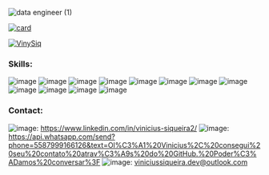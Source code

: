 ![data engineer (1)](https://user-images.githubusercontent.com/97056856/176077383-4555b16d-43ff-4ecc-a005-f4c1dea2b9cb.png)

[![card](https://github-readme-stats.vercel.app/api?username=VinySiq&theme=dark)](https://github.com/anuraghazra/github-readme-stats)

[![VinySiq](https://github-readme-stats.vercel.app/api/top-langs/?username=VinySiq&hide=html&layout=compact&theme=dark)](https://github.com/anuraghazra/github-readme-stats)


### Skills:
![image](https://img.shields.io/badge/Python-14354C?style=for-the-badge&logo=python&logoColor=white) ![image](https://img.shields.io/badge/R-276DC3?style=for-the-badge&logo=r&logoColor=white) ![image](https://img.shields.io/badge/JavaScript-323330?style=for-the-badge&logo=javascript&logoColor=F7DF1E) ![image](https://img.shields.io/badge/Node.js-43853D?style=for-the-badge&logo=node.js&logoColor=white) ![image](https://img.shields.io/badge/Flask-000000?style=for-the-badge&logo=flask&logoColor=white) ![image](https://img.shields.io/badge/MySQL-00000F?style=for-the-badge&logo=mysql&logoColor=white) ![image](https://img.shields.io/badge/MongoDB-4EA94B?style=for-the-badge&logo=mongodb&logoColor=white) ![image](	https://img.shields.io/badge/Redis-D9281A?style=for-the-badge&logo=redis&logoColor=white) ![image](https://img.shields.io/badge/SQLite-07405E?style=for-the-badge&logo=sqlite&logoColor=white) ![image](https://img.shields.io/badge/Amazon_AWS-232F3E?style=for-the-badge&logo=amazon-aws&logoColor=white) ![image](https://img.shields.io/badge/Terraform-7B42BC?style=for-the-badge&logo=terraform&logoColor=white) ![image](https://img.shields.io/badge/Docker-2496ED?style=for-the-badge&logo=docker&logoColor=white)

### Contact:
![image](https://img.shields.io/badge/LinkedIn-0077B5?style=for-the-badge&logo=linkedin&logoColor=white): https://www.linkedin.com/in/vinicius-siqueira2/
![image](https://img.shields.io/badge/WhatsApp-25D366?style=for-the-badge&logo=whatsapp&logoColor=white): https://api.whatsapp.com/send?phone=5587999166126&text=Ol%C3%A1%20Vinicius%2C%20consegui%20seu%20contato%20atrav%C3%A9s%20do%20GitHub.%20Poder%C3%ADamos%20conversar%3F
![image](https://img.shields.io/badge/Microsoft_Outlook-0078D4?style=for-the-badge&logo=microsoft-outlook&logoColor=white): viniciussiqueira.dev@outlook.com

<!---
VinySiq/VinySiq is a ✨ special ✨ repository because its `README.md` (this file) appears on your GitHub profile.
You can click the Preview link to take a look at your changes.
--->
